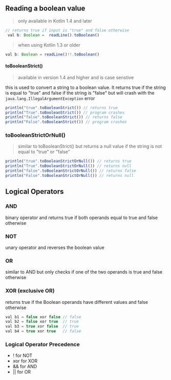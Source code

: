 ## Reading a boolean value

> only available in Kotlin 1.4 and later

```js
// returns true if input is "true" and false otherwise
 val b: Boolean =  readLine().toBoolean()

```

> when using Kotlin 1.3 or older

```js
val b: Boolean = readLine()!!.toBoolean()

```

#### toBooleanStrict()
> available in version 1.4 and higher and is case senstive

this is used to convert a string to a boolean value. It returns true if the string is equal to "true" and false if the string is "false" but will crash with the  `java.lang.IllegalArgumentException` error

```js
println("true".toBooleanStrict()) // returns true
println("True".toBooleanStrict()) // program crashes
println("false".toBooleanStrict()) // returns false
println("False".toBooleanStrict()) // program crashes
```

### toBooleanStrictOrNull()
> similar to toBooleanStrict() but returns a null value if the string is not equal to "true" or "false"

```js
println("true".toBooleanStrictOrNull()) // returns true  
println("True".toBooleanStrictOrNull()) // returns null  
println("false".toBooleanStrictOrNull()) // returns false 
println("False".toBooleanStrictOrNull()) // returns null
```

## Logical Operators
### AND
binary operator and returns true if both operands equal to true and false otherwise
### NOT
unary operator and reverses the boolean value
### OR
similar to AND but only checks if one of the two operands is true and false otherwise
### XOR (exclusive OR)
returns true if the Boolean operands have different values and false otherwise
```js
val b1 = false xor false // false
val b2 = false xor true  // true
val b3 = true xor false  // true
val b4 = true xor true   // false
```

### Logical Operator Precedence
- ! for NOT
- xor for XOR
- && for AND
- || for OR
